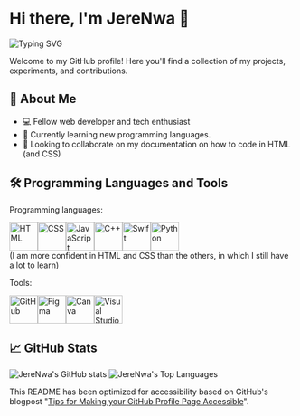 # Hi there, I'm JereNwa 👋

![Typing SVG](https://readme-typing-svg.demolab.com?font=system-ui&pause=1000&color=000000&width=435&lines=Your+average+young+developer+%F0%9F%92%BB)

Welcome to my GitHub profile! Here you'll find a collection of my projects, experiments, and contributions.

## 🚀 About Me

- 💻 Fellow web developer and tech enthusiast
- 🌱 Currently learning new programming languages.
- 👯 Looking to collaborate on my documentation on how to code in HTML (and CSS)

## 🛠️ Programming Languages and Tools
Programming languages:

<img src="https://cdn.jsdelivr.net/gh/devicons/devicon@latest/icons/html5/html5-original-wordmark.svg" height=50 width=50 alt="HTML"/><img src="https://cdn.jsdelivr.net/gh/devicons/devicon@latest/icons/css3/css3-original-wordmark.svg" height=50 width=50 alt="CSS"/><img src="https://cdn.jsdelivr.net/gh/devicons/devicon@latest/icons/javascript/javascript-original.svg" height=50 width=50 alt="JavaScript"/><img src="https://cdn.jsdelivr.net/gh/devicons/devicon@latest/icons/cplusplus/cplusplus-original.svg" height=50 width=50 alt="C++"/><img src="https://cdn.jsdelivr.net/gh/devicons/devicon@latest/icons/swift/swift-original.svg" height=50 width=50 alt="Swift"/><img src="https://cdn.jsdelivr.net/gh/devicons/devicon@latest/icons/python/python-original.svg" height=50 width=50 alt="Python"/><br/>
(I am more confident in HTML and CSS than the others, in which I still have a lot to learn)
          
          

Tools:

<img src="https://cdn.jsdelivr.net/gh/devicons/devicon@latest/icons/github/github-original.svg" height=50 width=50 alt="GitHub"/><img src="https://cdn.jsdelivr.net/gh/devicons/devicon@latest/icons/figma/figma-original.svg" height=50 width=50 alt="Figma"/><img src="https://cdn.jsdelivr.net/gh/devicons/devicon@latest/icons/canva/canva-original.svg" height=50 width=50 alt="Canva"/><img src="https://cdn.jsdelivr.net/gh/devicons/devicon@latest/icons/vscode/vscode-original.svg" height=50 width=50 alt="Visual Studio Code"/>

## 📈 GitHub Stats

![JereNwa's GitHub stats](https://github-readme-stats.vercel.app/api?username=JereNwa&show_icons=true&theme=default) 
![JereNwa's Top Languages](https://github-readme-stats.vercel.app/api/top-langs/?username=JereNwa&show_icons=true&theme=default) 


This README has been optimized for accessibility based on GitHub's blogpost "[Tips for Making your GitHub Profile Page Accessible](https://github.blog/2023-10-26-5-tips-for-making-your-github-profile-page-accessible)".

<!--
**JereNwa/JereNwa** is a ✨ _special_ ✨ repository because its `README.md` (this file) appears on your GitHub profile.

Here are some ideas to get you started:

- 🔭 I’m currently working on ...
- 🌱 I’m currently learning ...
- 👯 I’m looking to collaborate on ...
- 🤔 I’m looking for help with ...
- 💬 Ask me about ...
- 📫 How to reach me: ...
- 😄 Pronouns: ...
- ⚡ Fun fact: ...
-->
